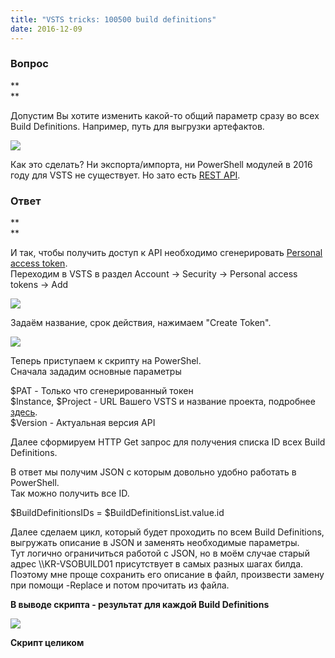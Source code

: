 ```yaml
---
title: "VSTS tricks: 100500 build definitions"
date: 2016-12-09
---
```


###  **Вопрос**

**  
**

Допустим Вы хотите изменить какой-то общий параметр сразу во всех Build Definitions. Например, путь для выгрузки артефактов.  
  


[![](https://blogger.googleusercontent.com/img/b/R29vZ2xl/AVvXsEjxpa0VfZJorZ3jFdHciAru9ryiVR-t7I4X4Q73bAi5WgJpxpETAh0E0U5Cu-730QNyH2K22Xk_a_Oe4U7yHA66ewclsu5qHvNbv2CIo04fya8saO5gbPeixP4tRmWvblXSv4cLZCBM7oA7/s640/Build_old.jpg)](/images/Build_old.jpg)

  
Как это сделать? Ни экспорта/импорта, ни PowerShell модулей в 2016 году для VSTS не существует. Но зато есть [REST API](https://www.visualstudio.com/en-us/docs/integrate/api/overview).  
  


###  **Ответ**

**  
**

И так, чтобы получить доступ к API необходимо сгенерировать  [Personal access token](https://www.visualstudio.com/en-us/docs/setup-admin/team-services/use-personal-access-tokens-to-authenticate).  
Переходим в VSTS в раздел Account -> Security -> Personal access tokens -> Add  
  


[![](https://blogger.googleusercontent.com/img/b/R29vZ2xl/AVvXsEjEZ5TJ3ZzmolGsISADpBmFsbmW0l9kYI4kcdJmyDMCPim4QqKxMNdSWT4HTBxhQTfULarg2H1ktDjOgUqZF2WTN596dsDkhzwDGt3x_Ig2srvmMBVFz3PClZ63zHCydKr7iQ4oI6D3_tmo/s640/create+PAT.jpg)](/images/create+PAT.jpg)

  
Задаём название, срок действия, нажимаем "Create Token".  
  


[![](https://blogger.googleusercontent.com/img/b/R29vZ2xl/AVvXsEgdCavaZLlRPFvZw5CTOpa9gbrz5YI_hcKaEJ61sf_bbU31VlDZdmGxsv2k0sF2gvYQDfj35w8Q135dRTI9F07YxrjljXBk4kPgow8SSGWwaKirymXKNZCDLYW1_ccWdMXH48QsgvQEaj9z/s640/PAT.jpg)](/images/PAT.jpg)

  
Теперь приступаем к скрипту на PowerShel.  
Сначала зададим основные параметры  
  
$PAT - Только что сгенерированный токен  
$Instance, $Project - URL Вашего VSTS и название проекта, подробнее [здесь](https://www.visualstudio.com/en-us/docs/integrate/api/xamlbuild/overview).  
$Version - Актуальная версия API  
  
Далее сформируем HTTP Get запрос для получения списка ID всех Build Definitions.  
  
В ответ мы получим JSON с которым довольно удобно работать в PowerShell.  
Так можно получить все ID.  
  
$BuildDefinitionsIDs = $BuildDefinitionsList.value.id  
  
Далее сделаем цикл, который будет проходить по всем  Build Definitions, выгружать описание в JSON и заменять необходимые параметры.  
Тут логично ограничиться работой с JSON, но в моём случае старый адрес \\\KR-VSOBUILD01 присутствует в самых разных шагах билда. Поэтому мне проще сохранить его описание в файл, произвести замену при помощи -Replace и потом прочитать из файла.  
  
  
**В выводе скрипта - результат для каждой Build Definitions**  
  


[![](https://blogger.googleusercontent.com/img/b/R29vZ2xl/AVvXsEgBExd45oLEEimOjoATP_oY5TXzzXqZkpHGjdUD2Q17MGYJQ7obPN9PChpFC66H9mlf1H0l53OqTxXMDGfSNL_A3sclIWyXZWQoBi_ruwt7g-CeW-TxJiq92QrWBpK22bEqw2cRey46JMMu/s640/Log.jpg)](/images/Log.jpg)

  
**Скрипт целиком**  
  

